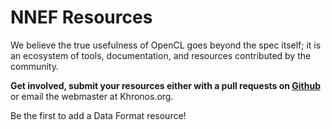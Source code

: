 # NNEF Resources

We believe the true usefulness of OpenCL goes beyond the spec itself; it is an ecosystem of tools, documentation, and resources contributed by the community. 

**Get involved, submit your resources either with a pull requests on [Github](https://github.com/KhronosGroup/Khronosdotorg/blob/master/api/nnef/resources.md)** or email the webmaster at Khronos.org.

Be the first to add a Data Format resource!